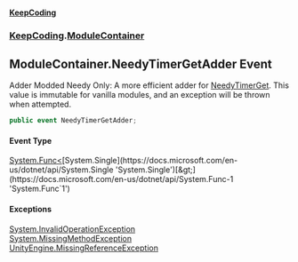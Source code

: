 #### [KeepCoding](index.md 'index')
### [KeepCoding](KeepCoding.md 'KeepCoding').[ModuleContainer](ModuleContainer.md 'KeepCoding.ModuleContainer')
## ModuleContainer.NeedyTimerGetAdder Event
Adder Modded Needy Only: A more efficient adder for [NeedyTimerGet](ModuleContainer.NeedyTimerGet.md 'KeepCoding.ModuleContainer.NeedyTimerGet'). This value is immutable for vanilla modules, and an exception will be thrown when attempted.  
```csharp
public event NeedyTimerGetAdder;
```
#### Event Type
[System.Func&lt;](https://docs.microsoft.com/en-us/dotnet/api/System.Func-1 'System.Func`1')[System.Single](https://docs.microsoft.com/en-us/dotnet/api/System.Single 'System.Single')[&gt;](https://docs.microsoft.com/en-us/dotnet/api/System.Func-1 'System.Func`1')
#### Exceptions
[System.InvalidOperationException](https://docs.microsoft.com/en-us/dotnet/api/System.InvalidOperationException 'System.InvalidOperationException')  
[System.MissingMethodException](https://docs.microsoft.com/en-us/dotnet/api/System.MissingMethodException 'System.MissingMethodException')  
[UnityEngine.MissingReferenceException](https://docs.microsoft.com/en-us/dotnet/api/UnityEngine.MissingReferenceException 'UnityEngine.MissingReferenceException')  
